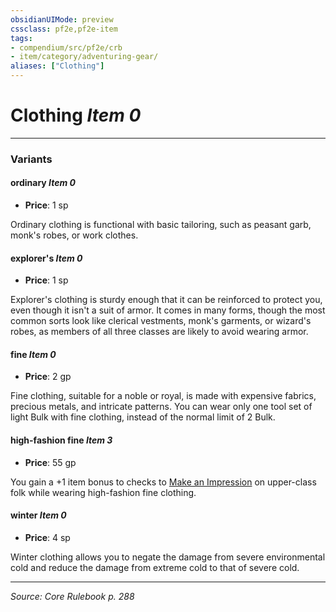 ```yaml
---
obsidianUIMode: preview
cssclass: pf2e,pf2e-item
tags:
- compendium/src/pf2e/crb
- item/category/adventuring-gear/
aliases: ["Clothing"]
---
```

# Clothing *Item 0*  




---

### Variants

#### ordinary *Item 0*

- **Price**: 1 sp

Ordinary clothing is functional with basic tailoring, such as peasant garb, monk's robes, or work clothes.

#### explorer's *Item 0*

- **Price**: 1 sp

Explorer's clothing is sturdy enough that it can be reinforced to protect you, even though it isn't a suit of armor. It comes in many forms, though the most common sorts look like clerical vestments, monk's garments, or wizard's robes, as members of all three classes are likely to avoid wearing armor.

#### fine *Item 0*

- **Price**: 2 gp

Fine clothing, suitable for a noble or royal, is made with expensive fabrics, precious metals, and intricate patterns. You can wear only one tool set of light Bulk with fine clothing, instead of the normal limit of 2 Bulk.

#### high-fashion fine *Item 3*

- **Price**: 55 gp

You gain a +1 item bonus to checks to [Make an Impression](make-an-impression.md) on upper-class folk while wearing high-fashion fine clothing.

#### winter *Item 0*

- **Price**: 4 sp

Winter clothing allows you to negate the damage from severe environmental cold and reduce the damage from extreme cold to that of severe cold.

---
*Source: Core Rulebook p. 288*